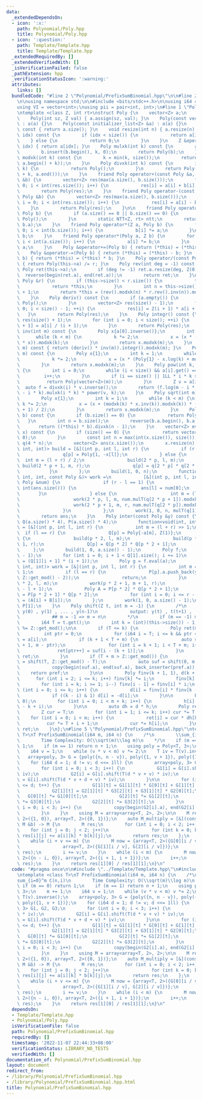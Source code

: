 ```yaml
---
data:
  _extendedDependsOn:
  - icon: ':x:'
    path: Polynomial/Poly.hpp
    title: Polynomial/Poly.hpp
  - icon: ':question:'
    path: Template/Template.hpp
    title: Template/Template.hpp
  _extendedRequiredBy: []
  _extendedVerifiedWith: []
  _isVerificationFailed: false
  _pathExtension: hpp
  _verificationStatusIcon: ':warning:'
  attributes:
    links: []
  bundledCode: "#line 2 \"Polynomial/PrefixSumBinomial.hpp\"\n\n#line 2 \"Template/Template.hpp\"\
    \n\nusing namespace std;\n\n#include <bits/stdc++.h>\n\nusing i64 = long long;\n\
    using VI = vector<int>;\nusing pii = pair<int, int>;\n#line 1 \"Polynomial/Poly.hpp\"\
    \ntemplate <class Z, int rt>\nstruct Poly {\n    vector<Z> a;\n    Poly() {}\n\
    \    Poly(int sz, Z val) { a.assign(sz, val); }\n    Poly(const vector<Z> &a)\
    \ : a(a) {}\n    Poly(const initializer_list<Z> &a) : a(a) {}\n    int size()\
    \ const { return a.size(); }\n    void resize(int n) { a.resize(n); }\n    Z operator[](int\
    \ idx) const {\n        if (idx < size()) {\n            return a[idx];\n    \
    \    } else {\n            return 0;\n        }\n    }\n    Z &operator[](int\
    \ idx) { return a[idx]; }\n    Poly mulxk(int k) const {\n        auto b = a;\n\
    \        b.insert(b.begin(), k, 0);\n        return Poly(b);\n    }\n    Poly\
    \ modxk(int k) const {\n        k = min(k, size());\n        return Poly(vector<Z>(a.begin(),\
    \ a.begin() + k));\n    }\n    Poly divxk(int k) const {\n        if (size() <=\
    \ k) {\n            return Poly();\n        }\n        return Poly(vector<Z>(a.begin()\
    \ + k, a.end()));\n    }\n    friend Poly operator+(const Poly &a, const Poly\
    \ &b) {\n        vector<Z> res(max(a.size(), b.size()));\n        for (int i =\
    \ 0; i < int(res.size()); i++) {\n            res[i] = a[i] + b[i];\n        }\n\
    \        return Poly(res);\n    }\n    friend Poly operator-(const Poly &a, const\
    \ Poly &b) {\n        vector<Z> res(max(a.size(), b.size()));\n        for (int\
    \ i = 0; i < int(res.size()); i++) {\n            res[i] = a[i] - b[i];\n    \
    \    }\n        return Poly(res);\n    }\n\n    friend Poly operator*(Poly a,\
    \ Poly b) {\n        if (a.size() == 0 || b.size() == 0) {\n            return\
    \ Poly();\n        }\n        static NTT<Z, rt> ntt;\n        return ntt.multiply(a.a,\
    \ b.a);\n    }\n    friend Poly operator*(Z a, Poly b) {\n        for (int i =\
    \ 0; i < int(b.size()); i++) {\n            b[i] *= a;\n        }\n        return\
    \ b;\n    }\n    friend Poly operator*(Poly a, Z b) {\n        for (int i = 0;\
    \ i < int(a.size()); i++) {\n            a[i] *= b;\n        }\n        return\
    \ a;\n    }\n    Poly &operator+=(Poly b) { return (*this) = (*this) + b; }\n\
    \    Poly &operator-=(Poly b) { return (*this) = (*this) - b; }\n    Poly &operator*=(Poly\
    \ b) { return (*this) = (*this) * b; }\n    Poly operator/(const Poly &r) const\
    \ { return Poly(this->a) /= r; }\n    Poly rev(int deg = -1) const {\n       \
    \ Poly ret(this->a);\n        if (deg != -1) ret.a.resize(deg, Z(0));\n      \
    \  reverse(begin(ret.a), end(ret.a));\n        return ret;\n    }\n    Poly &operator/=(const\
    \ Poly &r) {\n        if (this->size() < r.size()) {\n            this->a.clear();\n\
    \            return *this;\n        }\n        int n = this->size() - r.size()\
    \ + 1;\n        return *this = (rev().modxk(n) * r.rev().inv(n)).modxk(n).rev(n);\n\
    \    }\n    Poly deriv() const {\n        if (a.empty()) {\n            return\
    \ Poly();\n        }\n        vector<Z> res(size() - 1);\n        for (int i =\
    \ 0; i < size() - 1; ++i) {\n            res[i] = Z(i + 1) * a[i + 1];\n     \
    \   }\n        return Poly(res);\n    }\n    Poly integr() const {\n        vector<Z>\
    \ res(size() + 1);\n        for (int i = 0; i < size(); ++i) {\n            res[i\
    \ + 1] = a[i] / (i + 1);\n        }\n        return Poly(res);\n    }\n    Poly\
    \ inv(int m) const {\n        Poly x{a[0].inverse()};\n        int k = 1;\n  \
    \      while (k < m) {\n            k *= 2;\n            x = (x * (Poly{2} - modxk(k)\
    \ * x)).modxk(k);\n        }\n        return x.modxk(m);\n    }\n    Poly log(int\
    \ m) const { return (deriv() * inv(m)).integr().modxk(m); }\n    Poly exp(int\
    \ m) const {\n        Poly x{1};\n        int k = 1;\n        while (k < m) {\n\
    \            k *= 2;\n            x = (x * (Poly{1} - x.log(k) + modxk(k))).modxk(k);\n\
    \        }\n        return x.modxk(m);\n    }\n    Poly pow(int k, int m) const\
    \ {\n        int i = 0;\n        while (i < size() && a[i].get() == 0) {\n   \
    \         i++;\n        }\n        if (i == size() || 1LL * i * k >= m) {\n  \
    \          return Poly(vector<Z>(m));\n        }\n        Z v = a[i];\n      \
    \  auto f = divxk(i) * v.inverse();\n        return (f.log(m - i * k) * k).exp(m\
    \ - i * k).mulxk(i * k) * power(v, k);\n    }\n    Poly sqrt(int m) const {\n\
    \        Poly x{1};\n        int k = 1;\n        while (k < m) {\n           \
    \ k *= 2;\n            x = (x + (modxk(k) * x.inv(k)).modxk(k)) * ((Z::get_mod()\
    \ + 1) / 2);\n        }\n        return x.modxk(m);\n    }\n    Poly mulT(Poly\
    \ b) const {\n        if (b.size() == 0) {\n            return Poly();\n     \
    \   }\n        int n = b.size();\n        reverse(b.a.begin(), b.a.end());\n \
    \       return ((*this) * b).divxk(n - 1);\n    }\n    vector<Z> eval(vector<Z>\
    \ x) const {\n        if (size() == 0) {\n            return vector<Z>(x.size(),\
    \ 0);\n        }\n        const int n = max(int(x.size()), size());\n        vector<Poly>\
    \ q(4 * n);\n        vector<Z> ans(x.size());\n        x.resize(n);\n        function<void(int,\
    \ int, int)> build = [&](int p, int l, int r) {\n            if (r - l == 1) {\n\
    \                q[p] = Poly{1, -x[l]};\n            } else {\n              \
    \  int m = (l + r) / 2;\n                build(2 * p, l, m);\n               \
    \ build(2 * p + 1, m, r);\n                q[p] = q[2 * p] * q[2 * p + 1];\n \
    \           }\n        };\n        build(1, 0, n);\n        function<void(int,\
    \ int, int, const Poly &)> work =\n            [&](int p, int l, int r, const\
    \ Poly &num) {\n                if (r - l == 1) {\n                    if (l <\
    \ int(ans.size())) {\n                        ans[l] = num[0];\n             \
    \       }\n                } else {\n                    int m = (l + r) / 2;\n\
    \                    work(2 * p, l, m, num.mulT(q[2 * p + 1]).modxk(m - l));\n\
    \                    work(2 * p + 1, m, r, num.mulT(q[2 * p]).modxk(r - m));\n\
    \                }\n            };\n        work(1, 0, n, mulT(q[1].inv(n)));\n\
    \        return ans;\n    }\n    Poly inter(const Poly &y) const {\n        vector<Poly>\
    \ Q(a.size() * 4), P(a.size() * 4);\n        function<void(int, int, int)> build\
    \ = [&](int p, int l, int r) {\n            int m = (l + r) >> 1;\n          \
    \  if (l == r) {\n                Q[p] = Poly{-a[m], Z(1)};\n            } else\
    \ {\n                build(p * 2, l, m);\n                build(p * 2 + 1, m +\
    \ 1, r);\n                Q[p] = Q[p * 2] * Q[p * 2 + 1];\n            }\n   \
    \     };\n        build(1, 0, a.size() - 1);\n        Poly f;\n        f.a.resize((int)(Q[1].size())\
    \ - 1);\n        for (int i = 0; i + 1 < Q[1].size(); i += 1)\n            f[i]\
    \ = (Q[1][i + 1] * (i + 1));\n        Poly g = f.eval(a);\n        function<void(int,\
    \ int, int)> work = [&](int p, int l, int r) {\n            int m = (l + r) >>\
    \ 1;\n            if (l == r) {\n                P[p].a.push_back(y[m] * power(g[m],\
    \ Z::get_mod() - 2));\n                return;\n            }\n            work(p\
    \ * 2, l, m);\n            work(p * 2 + 1, m + 1, r);\n            P[p].a.resize(r\
    \ - l + 1);\n            Poly A = P[p * 2] * Q[p * 2 + 1];\n            Poly B\
    \ = P[p * 2 + 1] * Q[p * 2];\n            for (int i = 0; i <= r - l; i++) P[p][i]\
    \ = (A[i] + B[i]);\n        };\n        work(1, 0, a.size() - 1);\n        return\
    \ P[1];\n    }\n    Poly shift(Z t, int m = -1) {\n        /*\n            input:\
    \ y(0) , y(1) , ... , y(n-1)\n            output: y(t) , t(t+1) , ... ,y (t+m-1)\n\
    \            ## m = -1 => m = n\n        */\n        if (m == -1) m = this->size();\n\
    \        i64 T = t.get();\n        int k = (int)(this->size()) - 1;\n        T\
    \ %= Z::get_mod();\n\n        if (T <= k) {\n            Poly ret(m, 0);\n   \
    \         int ptr = 0;\n            for (i64 i = T; i <= k && ptr < m; i++) ret[ptr++]\
    \ = a[i];\n            if (k + 1 < T + m) {\n                auto suf = shift(k\
    \ + 1, m - ptr);\n                for (int i = k + 1; i < T + m; i++)\n      \
    \              ret[ptr++] = suf[i - (k + 1)];\n            }\n            return\
    \ ret;\n        }\n        if (T + m > Z::get_mod()) {\n            auto pref\
    \ = shift(T, Z::get_mod() - T);\n            auto suf = shift(0, m - pref.size());\n\
    \            copy(begin(suf.a), end(suf.a), back_inserter(pref.a));\n        \
    \    return pref;\n        }\n\n        Poly finv(k + 1, 1), d(k + 1, 0);\n  \
    \      for (int i = 2; i <= k; i++) finv[k] *= i;\n        finv[k] = Z(1) / finv[k];\n\
    \        for (int i = k; i >= 1; i--) finv[i - 1] = finv[i] * i;\n        for\
    \ (int i = 0; i <= k; i++) {\n            d[i] = finv[i] * finv[k - i] * a[i];\n\
    \            if ((k - i) & 1) d[i] = -d[i];\n        }\n\n        Poly h(m + k,\
    \ 0);\n        for (int i = 0; i < m + k; i++) {\n            h[i] = Z(1) / (T\
    \ - k + i);\n        }\n\n        auto dh = d * h;\n        Poly ret(m, 0);\n\
    \        Z cur = T;\n        for (int i = 1; i <= k; i++) cur *= T - i;\n    \
    \    for (int i = 0; i < m; i++) {\n            ret[i] = cur * dh[k + i];\n  \
    \          cur *= T + i + 1;\n            cur *= h[i];\n        }\n        return\
    \ ret;\n    }\n};\n#line 5 \"Polynomial/PrefixSumBinomial.hpp\"\ntemplate <class\
    \ T>\nT PrefixSumBinomial(i64 m, i64 n) {\n    /*\n        \\sum_{i=0}^m C(n,i)\n\
    \        Time Complexity: O(\\sqrt(m)\\log m)\n    */\n    if (m == 0) return\
    \ 1;\n    if (m == 1) return n + 1;\n    using poly = Poly<T, 3>;\n    m += 1;\n\
    \    i64 v = 1;\n    while (v * v < m) v *= 2;\n    T iv = T(v).inverse();\n \
    \   array<poly, 3> G = {poly({n, n - v}), poly({1, v + 1}), poly({1, v + 1})};\n\
    \    for (i64 d = 1; d != v; d <<= 1ll) {\n        array<poly, 3> G1, G2, G3;\n\
    \        for (int i = 0; i < 3; i++) {\n            G1[i] = G[i].shift(T(d) *\
    \ iv);\n            G2[i] = G[i].shift(T(d * v + v) * iv);\n            G3[i]\
    \ = G[i].shift(T(d * v + d + v) * iv);\n        }\n\n        for (int t = 0; t\
    \ <= d; t++) {\n            G[1][t] = G1[1][t] * G[0][t] + G[1][t] * G1[2][t];\n\
    \            G2[1][t] = G2[1][t] * G3[2][t] + G3[1][t] * G2[0][t];\n         \
    \   G[0][t] *= G1[0][t];\n            G[2][t] *= G1[2][t];\n            G2[0][t]\
    \ *= G3[0][t];\n            G2[2][t] *= G3[2][t];\n        }\n        for (int\
    \ i = 0; i < 3; i++) {\n            copy(begin(G2[i].a), end(G2[i].a) - 1, back_inserter(G[i].a));\n\
    \        }\n    }\n    using M = array<array<T, 2>, 2>;\n\n    M res = {array<T,\
    \ 2>({1, 0}), array<T, 2>({0, 1})};\n    auto M_multiply = [&](const M &a, const\
    \ M &b) -> M {\n        M res;\n        for (int i = 0; i < 2; i++)\n        \
    \    for (int j = 0; j < 2; j++)\n                for (int k = 0; k < 2; k++)\
    \ res[i][j] += a[i][k] * b[k][j];\n        return res;\n    };\n    i64 i = 0;\n\
    \    while (i + v <= m) {\n        M now = {array<T, 2>({G[0][i / v], 0}),\n \
    \                array<T, 2>({G[1][i / v], G[2][i / v]})};\n        res = M_multiply(now,\
    \ res);\n        i += v;\n    }\n    while (i < m) {\n        M now = {array<T,\
    \ 2>({n - i, 0}), array<T, 2>({i + 1, i + 1})};\n        i++;\n        res = M_multiply(now,\
    \ res);\n    }\n    return res[1][0] / res[1][1];\n}\n"
  code: "#pragma once\n\n#include \"../Template/Template.hpp\"\n#include \"Poly.hpp\"\
    \ntemplate <class T>\nT PrefixSumBinomial(i64 m, i64 n) {\n    /*\n        \\\
    sum_{i=0}^m C(n,i)\n        Time Complexity: O(\\sqrt(m)\\log m)\n    */\n   \
    \ if (m == 0) return 1;\n    if (m == 1) return n + 1;\n    using poly = Poly<T,\
    \ 3>;\n    m += 1;\n    i64 v = 1;\n    while (v * v < m) v *= 2;\n    T iv =\
    \ T(v).inverse();\n    array<poly, 3> G = {poly({n, n - v}), poly({1, v + 1}),\
    \ poly({1, v + 1})};\n    for (i64 d = 1; d != v; d <<= 1ll) {\n        array<poly,\
    \ 3> G1, G2, G3;\n        for (int i = 0; i < 3; i++) {\n            G1[i] = G[i].shift(T(d)\
    \ * iv);\n            G2[i] = G[i].shift(T(d * v + v) * iv);\n            G3[i]\
    \ = G[i].shift(T(d * v + d + v) * iv);\n        }\n\n        for (int t = 0; t\
    \ <= d; t++) {\n            G[1][t] = G1[1][t] * G[0][t] + G[1][t] * G1[2][t];\n\
    \            G2[1][t] = G2[1][t] * G3[2][t] + G3[1][t] * G2[0][t];\n         \
    \   G[0][t] *= G1[0][t];\n            G[2][t] *= G1[2][t];\n            G2[0][t]\
    \ *= G3[0][t];\n            G2[2][t] *= G3[2][t];\n        }\n        for (int\
    \ i = 0; i < 3; i++) {\n            copy(begin(G2[i].a), end(G2[i].a) - 1, back_inserter(G[i].a));\n\
    \        }\n    }\n    using M = array<array<T, 2>, 2>;\n\n    M res = {array<T,\
    \ 2>({1, 0}), array<T, 2>({0, 1})};\n    auto M_multiply = [&](const M &a, const\
    \ M &b) -> M {\n        M res;\n        for (int i = 0; i < 2; i++)\n        \
    \    for (int j = 0; j < 2; j++)\n                for (int k = 0; k < 2; k++)\
    \ res[i][j] += a[i][k] * b[k][j];\n        return res;\n    };\n    i64 i = 0;\n\
    \    while (i + v <= m) {\n        M now = {array<T, 2>({G[0][i / v], 0}),\n \
    \                array<T, 2>({G[1][i / v], G[2][i / v]})};\n        res = M_multiply(now,\
    \ res);\n        i += v;\n    }\n    while (i < m) {\n        M now = {array<T,\
    \ 2>({n - i, 0}), array<T, 2>({i + 1, i + 1})};\n        i++;\n        res = M_multiply(now,\
    \ res);\n    }\n    return res[1][0] / res[1][1];\n}\n"
  dependsOn:
  - Template/Template.hpp
  - Polynomial/Poly.hpp
  isVerificationFile: false
  path: Polynomial/PrefixSumBinomial.hpp
  requiredBy: []
  timestamp: '2022-11-07 22:44:33+08:00'
  verificationStatus: LIBRARY_NO_TESTS
  verifiedWith: []
documentation_of: Polynomial/PrefixSumBinomial.hpp
layout: document
redirect_from:
- /library/Polynomial/PrefixSumBinomial.hpp
- /library/Polynomial/PrefixSumBinomial.hpp.html
title: Polynomial/PrefixSumBinomial.hpp
---
```

